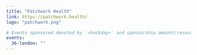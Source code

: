```yaml
---
title: "Patchwork Health"
link: https://patchwork.health/
logo: "patchwork.png"

# Events sponsored denoted by `<hackday>` and sponsorship amount/resource
events:
  26-london: ""
---
```

